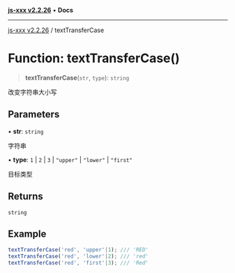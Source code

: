 [**js-xxx v2.2.26**](../README.md) • **Docs**

***

[js-xxx v2.2.26](../README.md) / textTransferCase

# Function: textTransferCase()

> **textTransferCase**(`str`, `type`): `string`

改变字符串大小写

## Parameters

• **str**: `string`

字符串

• **type**: `1` \| `2` \| `3` \| `"upper"` \| `"lower"` \| `"first"`

目标类型

## Returns

`string`

## Example

```ts
textTransferCase('red', 'upper'|1); /// 'RED'
textTransferCase('red', 'lower'|2); /// 'red'
textTransferCase('red', 'first'|3); /// 'Red'
```
